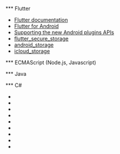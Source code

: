 



*** Flutter  
- [Flutter documentation](https://docs.flutter.dev/)
- [Flutter for Android](https://docs.flutter.dev/get-started/flutter-for/android-devs)  
- [Supporting the new Android plugins APIs](https://docs.flutter.dev/development/platform-integration/android/plugin-api-migration)
- [flutter_secure_storage](https://flutterappworld.com/a-flutter-plugin-to-store-data-in-secure-storage/)
- [android_storage](https://pub.dev/packages/android_storage)
- [icloud_storage](https://pub.dev/packages/icloud_storage)


*** ECMAScript (Node.js, Javascript)


*** Java  


*** C#  



- []()
- []()
- []()
- []()
- []()
- []()
- []()
- []()
- []()
